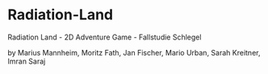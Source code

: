 # Radiation-Land

Radiation Land - 2D Adventure Game - Fallstudie Schlegel

by Marius Mannheim, Moritz Fath, Jan Fischer, Mario Urban, Sarah Kreitner, Imran Saraj